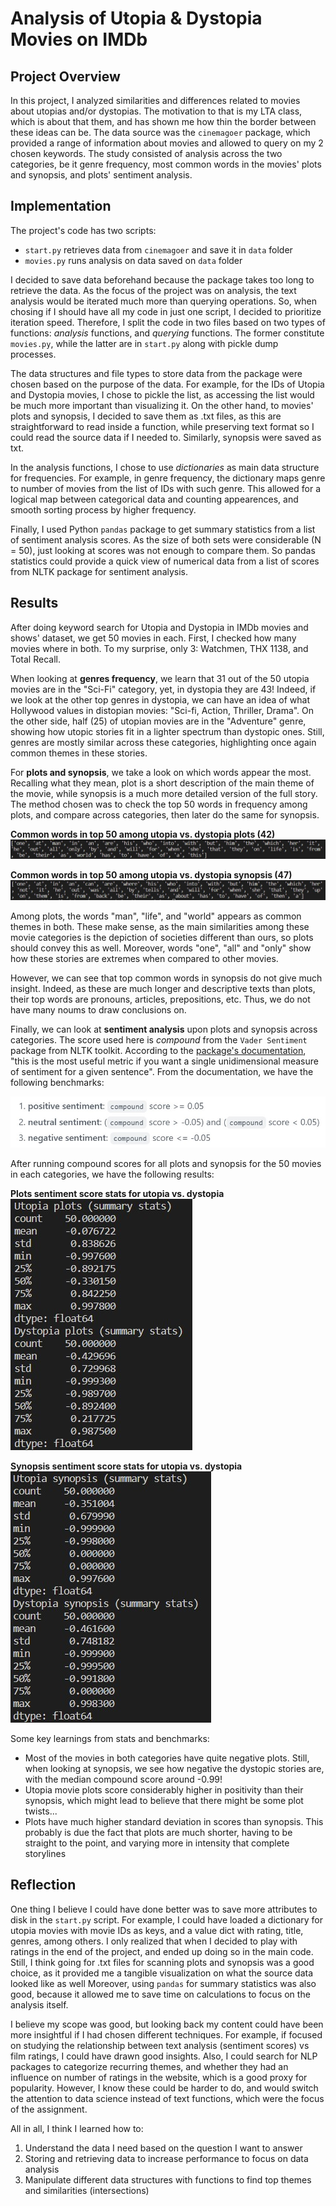 # Analysis of Utopia & Dystopia Movies on IMDb

## Project Overview

In this project, I analyzed similarities and differences related to movies about utopias and/or dystopias. The motivation to that is my LTA class, which is about that them, and has shown me how thin the border between these ideas can be. The data source was the `cinemagoer` package, which provided a range of information about movies and allowed to query on my 2 chosen keywords. The study consisted of analysis across the two categories, be it genre frequency, most common words in the movies' plots and synopsis, and plots' sentiment analysis.

## Implementation

The project's code has two scripts: 
- `start.py` retrieves data from `cinemagoer` and save it in `data` folder
- `movies.py` runs analysis on data saved on `data` folder

I decided to save data beforehand because the package takes too long to retrieve the data. As the focus of the project was on analysis, the text analysis would be iterated much more than querying operations. So, when chosing if I should have all my code in just one script, I decided to prioritize iteration speed. Therefore, I split the code in two files based on two types of functions: *analysis* functions, and *querying* functions. The former constitute `movies.py`, while the latter are in `start.py` along with pickle dump processes. 

The data structures and file types to store data from the package were chosen based on the purpose of the data. For example, for the IDs of Utopia and Dystopia movies, I chose to pickle the list, as accessing the list would be much more important than visualizing it. On the other hand, to movies' plots and synopsis, I decided to save them as .txt files, as this are straightforward to read inside a function, while preserving text format so I could read the source data if I needed to. Similarly, synopsis were saved as txt.

In the analysis functions, I chose to use *dictionaries* as main data structure for frequencies. For example, in genre frequency, the dictionary maps genre to number of movies from the list of IDs with such genre. This allowed for a logical map between categorical data and counting appearences, and smooth sorting process by higher frequency.

Finally, I used Python `pandas` package to get summary statistics from a list of sentiment analysis scores. As the size of both sets were considerable (N = 50), just looking at scores was not enough to compare them. So pandas statistics could provide a quick view of numerical data from a list of scores from NLTK package for sentiment analysis.   

## Results

After doing keyword search for Utopia and Dystopia in IMDb movies and shows' dataset, we get 50 movies in each. First, I checked how many movies where in both. To my surprise, only 3: Watchmen, THX 1138, and Total Recall. 

When looking at **genres frequency**, we learn that 31 out of the 50 utopia movies are in the "Sci-Fi" category, yet, in dystopia they are 43! Indeed, if we look at the other top genres in dystopia, we can have an idea of what Hollywood values in distopian movies: "Sci-fi, Action, Thriller, Drama". On the other side, half (25) of utopian movies are in the "Adventure" genre, showing how utopic stories fit in a lighter spectrum than dystopic ones. Still, genres are mostly similar across these categories, highlighting once again common themes in these stories. 

For **plots and synopsis**, we take a look on which words appear the most. Recalling what they mean, plot is a short description of the main theme of the movie, while synopsis is a much more detailed version of the full story. The method chosen was to check the top 50 words in frequency among plots, and compare across categories, then later do the same for synopsis. 

**Common words in top 50 among utopia vs. dystopia plots (42)**
![plots_freq](images/plots_freq.jpg)

**Common words in top 50 among utopia vs. dystopia synopsis (47)**
![synopsis_freq](images/synopsis_freq.jpg)

Among plots, the words "man", "life", and "world" appears as common themes in both. These make sense, as the main similarities among these movie categories is the depiction of societies different than ours, so plots should convey this as well. Moreover, words "one", "all" and "only" show how these stories are extremes when compared to other movies. 

However, we can see that top common words in synopsis do not give much insight. Indeed, as these are much longer and descriptive texts than plots, their top words are pronouns, articles, prepositions, etc. Thus, we do not have many noums to draw conclusions on.

Finally, we can look at **sentiment analysis** upon plots and synopsis across categories. The score used here is *compound* from the `Vader Sentiment` package from NLTK toolkit. According to the [package's documentation](https://github.com/cjhutto/vaderSentiment#about-the-scoring), "this is the most useful metric if you want a single unidimensional measure of sentiment for a given sentence". From the documentation, we have the following benchmarks: 

![sentiment_benchmarks](images/sentiment_benchmarks.jpg)

After running compound scores for all plots and synopsis for the 50 movies in each categories, we have the following results:

**Plots sentiment score stats for utopia vs. dystopia**<br />
![plots_stats](images/plots_stats.jpg)

**Synopsis sentiment score stats for utopia vs. dystopia**<br />
![synopsis_stats](images/synopsis_stats.jpg)

Some key learnings from stats and benchmarks:
- Most of the movies in both categories have quite negative plots. Still, when looking at synopsis, we see how negative the dystopic stories are, with the median compound score around -0.99!
- Utopia movie plots score considerably higher in positivity than their synopsis, which might lead to believe that there might be some plot twists...
- Plots have much higher standard deviation in scores than synopsis. This probably is due the fact that plots are much shorter, having to be straight to the point, and varying more in intensity that complete storylines

## Reflection

One thing I believe I could have done better was to save more attributes to disk in the `start.py` script. For example, I could have loaded a dictionary for utopia movies with movie IDs as keys, and a value dict with rating, title, genres, among others. I only realized that when I decided to play with ratings in the end of the project, and ended up doing so in the main code. Still, I think going for .txt files for scanning plots and synopsis was a good choice, as it provided me a tangible visualization on what the source data looked like as well Moreover, using `pandas` for summary statistics was also good, because it allowed me to save time on calculations to focus on the analysis itself. 

I believe my scope was good, but looking back my content could have been more insightful if I had chosen different techniques. For example, if focused on studying the relationship between text analysis (sentiment scores) vs film ratings, I could have drawn good insights. Also, I could search for NLP packages to categorize recurring themes, and whether they had an influence on number of ratings in the website, which is a good proxy for popularity. However, I know these could be harder to do, and would switch the attention to data science instead of text functions, which were the focus of the assignment.

All in all, I think I learned how to:
1. Understand the data I need based on the question I want to answer
2. Storing and retrieving data to increase performance to focus on data analysis
3. Manipulate different data structures with functions to find top themes and similarities (intersections)
